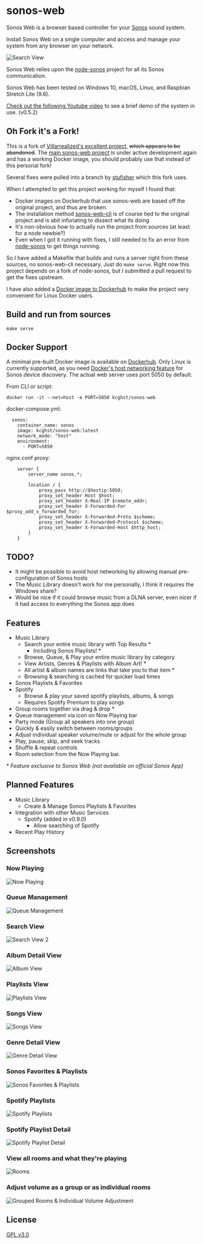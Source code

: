 # sonos-web
Sonos Web is a browser based controller for your [Sonos](https://www.sonos.com/system) sound system.

Install Sonos Web on a single computer and access and manage your system from any browser on your network.

![Search View](https://user-images.githubusercontent.com/5977736/51435364-fec86800-1c32-11e9-8ca0-a162b1dc1e91.png)


Sonos Web relies upon the [node-sonos](https://github.com/bencevans/node-sonos) project for all its Sonos communication.

Sonos Web has been tested on Windows 10, macOS, Linux, and Raspbian Stretch Lite (9.6).

[Check out the following Youtube video](https://youtu.be/0q8Z-XV81Z4) to see a brief demo of the system in use. (v0.5.2)

## Oh Fork it's a Fork!

This is a fork of [Villarrealized's excellent project](https://github.com/Villarrealized/sonos-web), ~~which appears to be abandoned~~.
The [main sonos-web project](https://github.com/sonos-web/sonos-web) is under active development again and has a working Docker image, you should probably use that instead of this personal fork!

Several fixes were pulled into a branch by [stufisher](https://github.com/stufisher/sonos-web/tree/update_and_fix) which this fork uses.

When I attempted to get this project working for myself I found that:
* Docker images on Dockerhub that use sonos-web are based off the original project, and thus are broken.
* The installation method [sonos-web-cli](https://github.com/Villarrealized/sonos-web-cli) is of course tied to the original project and is abit infuriating to dissect what its doing
* It's non-obvious how to actually run the project from sources (at least for a node newbie?)
* Even when I got it running with fixes, I still needed to fix an error from [node-sonos](https://github.com/bencevans/node-sonos) to get things running.

So I have added a Makefile that builds and runs a server right from these sources, no sonos-web-cli necessary. Just do `make serve`.
Right now this project depends on a fork of node-sonos, but I submitted a pull request to get the fixes upstream.

I have also added a [Docker image to Dockerhub](https://hub.docker.com/r/kcghst/sonos-web) to make the project very convenient for Linux Docker users.

## Build and run from sources

```
make serve
```

## Docker Support

A minimal pre-built Docker image is available on [Dockerhub](https://hub.docker.com/r/kcghst/sonos-web).
Only Linux is currently supported, as you need [Docker's host networking feature](https://docs.docker.com/network/host/) for Sonos device discovery. The actual web server uses port 5050 by default.

From CLI or script:
```
docker run -it --net=host -e PORT=5050 kcghst/sonos-web
```

docker-compose.yml:
```
  sonos:
    container_name: sonos
    image: kcghst/sonos-web:latest
    network_mode: "host"
	environment:
	  - PORT=5050
```

nginx.conf proxy:
```
	server {
		server_name sonos.*;

		location / {
            proxy_pass http://$hostip:5050;
            proxy_set_header Host $host;
            proxy_set_header X-Real-IP $remote_addr;
            proxy_set_header X-Forwarded-For $proxy_add_x_forwarded_for;
            proxy_set_header X-Forwarded-Proto $scheme;
            proxy_set_header X-Forwarded-Protocol $scheme;
            proxy_set_header X-Forwarded-Host $http_host;
		}
	}
```

## TODO?

* It might be possible to avoid host networking by allowing manual pre-configuration of Sonos hosts
* The Music Library doesn't work for me personally, I think it requires the Windows share?
* Would be nice if it could browse music from a DLNA server, even nicer if it had access to everything the Sonos app does

## Features
 * Music Library
    * Search your entire music library with Top Results *
      * Including Sonos Playlists! *
    * Browse, Queue, & Play your entire music library by category
    * View Artists, Genres & Playlists with Album Art! *
    * All artist & album names are links that take you to that item *
    * Browsing & searching is cached for quicker load times
 * Sonos Playlists & Favorites
 * Spotify
    * Browse & play your saved spotify playlists, albums, & songs
    * Requires Spotify Premium to play songs
 * Group rooms together via drag & drop *
 * Queue management via icon on Now Playing bar
 * Party mode (Group all speakers into one group)
 * Quickly & easily switch between rooms/groups
 * Adjust individual speaker volume/mute or adjust for the whole group 
 * Play, pause, skip, and seek tracks
 * Shuffle & repeat controls 
 * Room selection from the Now Playing bar.

 \* *Feature exclusive to Sonos Web (not available on official Sonos App)*
 

## Planned Features
 * Music Library    
    * Create & Manage Sonos Playlists & Favorites
 * Integration with other Music Services
    * Spotify (added in v0.9.0)
      * Allow searching of Spotify
 * Recent Play History

## Screenshots

### Now Playing
![Now Playing](https://user-images.githubusercontent.com/5977736/52979809-91743800-3394-11e9-9566-f8d72a951fa8.png)

### Queue Management
![Queue Management](https://user-images.githubusercontent.com/5977736/50566855-89d0d500-0cfb-11e9-8c7c-181a624b5eb7.png)

### Search View
![Search View 2](https://user-images.githubusercontent.com/5977736/51435372-4ea72f00-1c33-11e9-9cdc-b7adf47e9d86.png)

### Album Detail View
![Album View](https://user-images.githubusercontent.com/5977736/51081850-4b51f780-16b7-11e9-88a4-4466a9af640d.png)

### Playlists View
![Playlists View](https://user-images.githubusercontent.com/5977736/51081853-602e8b00-16b7-11e9-9944-91384dd74f17.png)

### Songs View
![Songs View](https://user-images.githubusercontent.com/5977736/51081854-60c72180-16b7-11e9-8197-8f2080ad253a.png)

### Genre Detail View
![Genre Detail View](https://user-images.githubusercontent.com/5977736/51081846-09c14c80-16b7-11e9-8fd8-a158d1a1b8f6.png)

### Sonos Favorites & Playlists
![Sonos Favorites & Playlists](https://user-images.githubusercontent.com/5977736/52084269-e889a880-255e-11e9-96db-d73861e6b178.png)

### Spotify Playlists
![Spotify Playlists](https://user-images.githubusercontent.com/5977736/52979583-7228db00-3393-11e9-9555-395bcf2b8df1.png)

### Spotify Playlist Detail
![Spotify Playlist Detail](https://user-images.githubusercontent.com/5977736/52979580-6fc68100-3393-11e9-8f9b-206d401c12b4.png)

### View all rooms and what they're playing
![Rooms](https://user-images.githubusercontent.com/5977736/50566842-5c842700-0cfb-11e9-8e7b-56a981769d26.png)

### Adjust volume as a group or as individual rooms
![Grouped Rooms & Individual Volume Adjustment](https://user-images.githubusercontent.com/5977736/50566804-fdbead80-0cfa-11e9-86c9-21290ff33288.png)

## License
[GPL v3.0](LICENSE)

